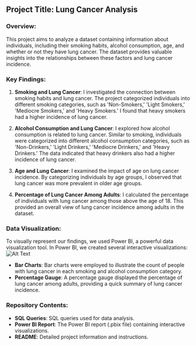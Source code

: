 ## Project Title: Lung Cancer Analysis

### Overview:

This project aims to analyze a dataset containing information about individuals, including their smoking habits, alcohol consumption, age, and whether or not they have lung cancer. The dataset provides valuable insights into the relationships between these factors and lung cancer incidence.

### Key Findings:

1. **Smoking and Lung Cancer**: I investigated the connection between smoking habits and lung cancer. The project categorized individuals into different smoking categories, such as 'Non-Smokers,' 'Light Smokers,' 'Mediocre Smokers,' and 'Heavy Smokers.' I found that heavy smokers had a higher incidence of lung cancer.

2. **Alcohol Consumption and Lung Cancer**: I explored how alcohol consumption is related to lung cancer. Similar to smoking, individuals were categorized into different alcohol consumption categories, such as 'Non-Drinkers,' 'Light Drinkers,' 'Mediocre Drinkers,' and 'Heavy Drinkers.' The data indicated that heavy drinkers also had a higher incidence of lung cancer.

3. **Age and Lung Cancer**: I examined the impact of age on lung cancer incidence. By categorizing individuals by age groups, I observed that lung cancer was more prevalent in older age groups.

4. **Percentage of Lung Cancer Among Adults**: I calculated the percentage of individuals with lung cancer among those above the age of 18. This provided an overall view of lung cancer incidence among adults in the dataset.

### Data Visualization:

To visually represent our findings, we used Power BI, a powerful data visualization tool. In Power BI, we created several interactive visualizations:
![Alt Text](https://github.com/RobinMillford/Projects-Sql/blob/main/Lung%20Cancer%20Insight%20A%20Comprehensive%20Study/Lung%20cancer%20Insight.png)


- **Bar Charts**: Bar charts were employed to illustrate the count of people with lung cancer in each smoking and alcohol consumption category.
- **Percentage Gauge**: A percentage gauge displayed the percentage of lung cancer among adults, providing a quick summary of lung cancer incidence.

### Repository Contents:

- **SQL Queries**: SQL queries used for data analysis.
- **Power BI Report**: The Power BI report (.pbix file) containing interactive visualizations.
- **README**: Detailed project information and instructions.
